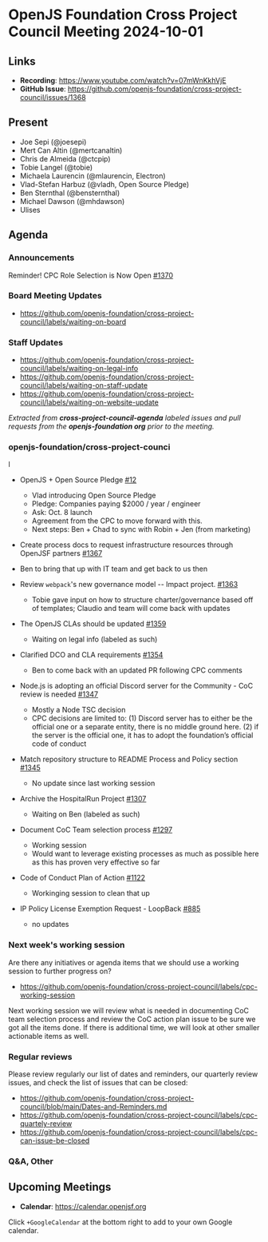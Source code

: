 # OpenJS Foundation Cross Project Council Meeting 2024-10-01

## Links

* **Recording**: https://www.youtube.com/watch?v=07mWnKkhVjE
* **GitHub Issue**: https://github.com/openjs-foundation/cross-project-council/issues/1368

## Present

* Joe Sepi (@joesepi)
* Mert Can Altin (@mertcanaltin)
* Chris de Almeida (@ctcpip)
* Tobie Langel (@tobie)
* Michaela Laurencin (@mlaurencin, Electron)
* Vlad-Stefan Harbuz (@vladh, Open Source Pledge)
* Ben Sternthal (@bensternthal)
* Michael Dawson (@mhdawson)
* Ulises

## Agenda

### Announcements

Reminder! CPC Role Selection is Now Open
[#1370](https://github.com/openjs-foundation/cross-project-council/issues/1370)

### Board Meeting Updates

- https://github.com/openjs-foundation/cross-project-council/labels/waiting-on-board

### Staff Updates

- https://github.com/openjs-foundation/cross-project-council/labels/waiting-on-legal-info
- https://github.com/openjs-foundation/cross-project-council/labels/waiting-on-staff-update
- https://github.com/openjs-foundation/cross-project-council/labels/waiting-on-website-update

_Extracted from **cross-project-council-agenda** labeled issues and pull requests from the **openjs-foundation org** prior to the meeting._

### openjs-foundation/cross-project-counci
l
* OpenJS + Open Source Pledge
[#12](https://github.com/openjs-foundation/sustainability-collab-space/issues/12)
  * Vlad introducing Open Source Pledge
  * Pledge: Companies paying $2000 / year / engineer
  * Ask: Oct. 8 launch
  * Agreement from the CPC to move forward with this.
  * Next steps: Ben + Chad to sync with Robin + Jen (from marketing)

* Create process docs to request infrastructure resources through OpenJSF partners [#1367](https://github.com/openjs-foundation/cross-project-council/issues/1367)
 * Ben to bring that up with IT team and get back to us then

* Review `webpack`'s new governance model -- Impact project. [#1363](https://github.com/openjs-foundation/cross-project-council/issues/1363)
  * Tobie gave input on how to structure charter/governance based off of templates; Claudio and team will come back with updates

* The OpenJS CLAs should be updated [#1359](https://github.com/openjs-foundation/cross-project-council/issues/1359)
  * Waiting on legal info (labeled as such)

* Clarified DCO and CLA requirements [#1354](https://github.com/openjs-foundation/cross-project-council/pull/1354)
  * Ben to come back with an updated PR following CPC comments

* Node.js is adopting an official Discord server for the Community - CoC review is needed [#1347](https://github.com/openjs-foundation/cross-project-council/issues/1347)
  * Mostly a Node TSC decision
  * CPC decisions are limited to: (1) Discord server has to either be the official one or a separate entity, there is no middle ground here. (2) if the server is the official one, it has to adopt the foundation’s official code of conduct
  
* Match repository structure to README Process and Policy section [#1345](https://github.com/openjs-foundation/cross-project-council/issues/1345)
  * No update since last working session

* Archive the HospitalRun Project [#1307](https://github.com/openjs-foundation/cross-project-council/issues/1307)
  * Waiting on Ben (labeled as such)

* Document CoC Team selection process [#1297](https://github.com/openjs-foundation/cross-project-council/issues/1297)
  * Working session
  * Would want to leverage existing processes as much as possible here as this has proven very effective so far

* Code of Conduct Plan of Action [#1122](https://github.com/openjs-foundation/cross-project-council/issues/1122)
  * Workinging session to clean that up

* IP Policy License Exemption Request - LoopBack [#885](https://github.com/openjs-foundation/cross-project-council/issues/885)
  * no updates

### Next week's working session

Are there any initiatives or agenda items that we should use a working session to further progress on?
- https://github.com/openjs-foundation/cross-project-council/labels/cpc-working-session

Next working session we will review what is needed in documenting CoC team selection process and review the CoC action plan issue to be sure we got all the items done. If there is additional time, we will look at other smaller actionable items as well. 

### Regular reviews

Please review regularly our list of dates and reminders, our quarterly review issues, and check the list of issues that can be closed:

- https://github.com/openjs-foundation/cross-project-council/blob/main/Dates-and-Reminders.md
- https://github.com/openjs-foundation/cross-project-council/labels/cpc-quartely-review
- https://github.com/openjs-foundation/cross-project-council/labels/cpc-can-issue-be-closed

### Q&A, Other

## Upcoming Meetings

- **Calendar**: <https://calendar.openjsf.org>

Click `+GoogleCalendar` at the bottom right to add to your own Google calendar.

